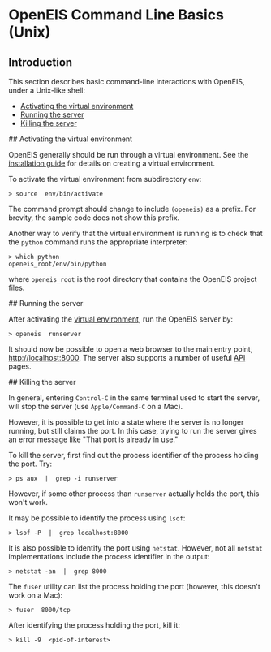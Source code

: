 # OpenEIS Command Line Basics (Unix)


## Introduction

This section describes basic command-line interactions with OpenEIS, under a Unix-like shell:

+ [Activating the virtual environment](#activatevirtualenv)
+ [Running the server](#runserver)
+ [Killing the server](#killserver)


<a name="activatevirtualenv"/>
## Activating the virtual environment

OpenEIS generally should be run through a virtual environment.
See the [installation guide](install_guide_unix.md) for details on creating a virtual environment.

To activate the virtual environment from subdirectory `env`:

    > source  env/bin/activate

The command prompt should change to include `(openeis)` as a prefix.
For brevity, the sample code does not show this prefix.

Another way to verify that the virtual environment is running is to check that the `python` command runs the appropriate interpreter:

    > which python
    openeis_root/env/bin/python

where `openeis_root` is the root directory that contains the OpenEIS project files.


<a name="runserver"/>
## Running the server

After activating the [virtual environment](#activatevirtualenv), run the OpenEIS server by:

    > openeis  runserver

It should now be possible to open a web browser to the main entry point, [http://localhost:8000](http://localhost:8000).
The server also supports a number of useful [API](server_api_tricks.md) pages.


<a name="killserver"/>
## Killing the server

In general, entering `Control-C` in the same terminal used to start the server, will stop the server (use `Apple/Command-C` on a Mac).

However, it is possible to get into a state where the server is no longer running, but still claims the port.
In this case, trying to run the server gives an error message like "That port is already in use."

To kill the server, first find out the process identifier of the process holding the port.
Try:

    > ps aux  |  grep -i runserver

However, if some other process than `runserver` actually holds the port, this won't work.

It may be possible to identify the process using `lsof`:

    > lsof -P  |  grep localhost:8000

It is also possible to identify the port using `netstat`.
However, not all `netstat` implementations include the process identifier in the output:

    > netstat -an  |  grep 8000

The `fuser` utility can list the process holding the port (however, this doesn't work on a Mac):

    > fuser  8000/tcp

After identifying the process holding the port, kill it:

    > kill -9  <pid-of-interest>
